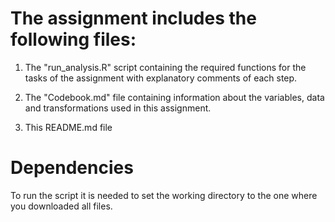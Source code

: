 The assignment includes the following files:
============================================

1. The "run_analysis.R" script containing the required functions for the tasks of the assignment with explanatory comments of each step.

2. The "Codebook.md" file containing information about the variables, data and transformations used in this assignment.

3. This README.md file

Dependencies
============
To run the script it is needed to set the working directory to the one where you downloaded all files.



